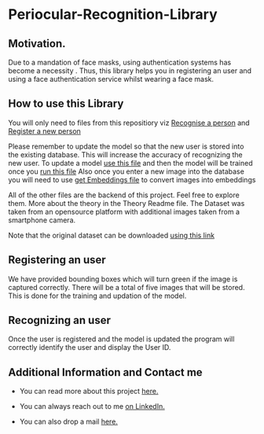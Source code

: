 # Periocular-Recognition-Library
## Motivation.
Due to a mandation of face masks, using authentication systems has become a necessity . Thus, this library helps you in registering an user and using a face authentication service 
whilst wearing a face mask. 

## How to use this Library
You will only need to files from this repositiory viz [Recognise a person](https://github.com/adityakhambete/Periocular-Recognition-Library/blob/master/recognisePerson.py)
and [Register a new person](https://github.com/adityakhambete/Periocular-Recognition-Library/blob/master/registerNewPerson.py)

Please remember to update the model so that the new user is stored into the existing database. This will increase the accuracy of recognizing the new user.
To update a model [use this file](https://github.com/adityakhambete/Periocular-Recognition-Library/blob/master/addNewLabel.py) and then the model will be trained 
once you [run this file](https://github.com/adityakhambete/Periocular-Recognition-Library/blob/master/trainUpdatedModel.py)
Also once you enter a new image into the database you will need to use [get Embeddings file](https://github.com/adityakhambete/Periocular-Recognition-Library/blob/master/getEmbeddings.py) to convert images into embeddings


All of the other files are the backend of this project. Feel free to explore them. 
More about the theory in the Theory Readme file.
The Dataset was taken from an opensource platform with additional images taken from a smartphone camera.

Note that the original dataset can be downloaded [using this link](http://iris.di.ubi.pt/ubipr.html) 

## Registering an user
We have provided bounding boxes which will turn green if the image is captured correctly. There will be a total of five images that will be stored. This is done for the training and updation of the model.

## Recognizing an user
Once the user is registered and the model is updated the program will correctly identify the user and display the User ID.

## Additional Information and Contact me
* You can read more about this project [here.](https://github.com/adityakhambete/Periocular-Recognition-Library/blob/master/Project%20Theory.md)

* You can always reach out to me [on LinkedIn.](https://www.linkedin.com/in/adityakhambete/)

* You can also drop a mail [here.](mailto:aditya210699@gmail.com)
